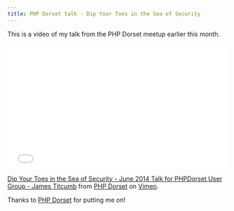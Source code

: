 ```yaml
---
title: PHP Dorset talk - Dip Your Toes in the Sea of Security
---
```


This is a video of my talk from the PHP Dorset meetup earlier this month.

<iframe src="//player.vimeo.com/video/97645043?portrait=0&amp;color=428bca" width="500" height="283" frameborder="0" webkitallowfullscreen mozallowfullscreen allowfullscreen></iframe> <p><a href="http://vimeo.com/97645043">Dip Your Toes in the Sea of Security - June 2014 Talk for PHPDorset User Group - James Titcumb</a> from <a href="http://vimeo.com/phpdorset">PHP Dorset</a> on <a href="https://vimeo.com">Vimeo</a>.</p>

Thanks to [PHP Dorset](http://www.phpdorset.co.uk/) for putting me on!
